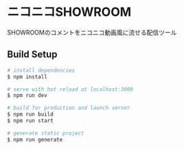 # ニコニコSHOWROOM

SHOWROOMのコメントをニコニコ動画風に流せる配信ツール

## Build Setup

```bash
# install dependencies
$ npm install

# serve with hot reload at localhost:3000
$ npm run dev

# build for production and launch server
$ npm run build
$ npm run start

# generate static project
$ npm run generate
```

